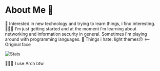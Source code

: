# About Me 👋

🔭 Interested in new technology and trying to learn things, i find interesting. 
👨🏼‍💻 I'm just getting started and at the moment i'm learning about networking and information security in general. Sometimes i'm playing around with programming languages.
💩 Things i hate: light themes😣 <-- Original face

![Stats](https://metrics.lecoq.io/marcel-kraatz?template=classic&languages=1&lines=1&introduction=1&activity=1&languages.limit=8&languages.sections=most-used&languages.colors=github&languages.threshold=0%25&languages.indepth=false&languages.recent.load=300&languages.recent.days=14&introduction.title=true&activity.limit=5&activity.load=300&activity.days=14&activity.filter=all&activity.visibility=all&activity.timestamps=false&config.timezone=Europe%2FBerlin)

🧝🏼‍♂️ I use Arch btw
